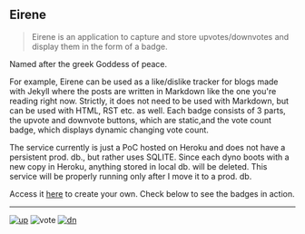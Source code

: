## Eirene
>Eirene is an application to capture and store upvotes/downvotes and display them in the form of a badge.

Named after the greek Goddess of peace.

For example, Eirene can be used as a like/dislike tracker for blogs made with Jekyll where the posts are written in Markdown like the one you're reading right now. Strictly, it does not need to be used with Markdown, but can be used with HTML, RST etc. as well. Each badge consists of 3 parts, the upvote and downvote buttons, which are static,and the vote count badge, which displays dynamic changing vote count.

The service currently is just a PoC hosted on Heroku and does not have a persistent prod. db., but rather uses SQLITE. Since each dyno boots with a new copy in Heroku, anything stored in local db. will be deleted. This service will be properly running only after I move it to a prod. db.

Access it [here](https://eirene-vs.herokuapp.com/) to create your own. Check below to see the badges in action.
<hr>

[![up](https://eirene-vs.herokuapp.com/u)](https://eirene-vs.herokuapp.com/q/add?item=beans)
![vote](https://eirene-vs.herokuapp.com/q/see?item=beans)
[![dn](https://eirene-vs.herokuapp.com/d)](https://eirene-vs.herokuapp.com/q/del?item=beans)

